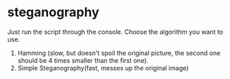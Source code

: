 # steganography

Just run the script through the console. Choose the algorithm you want to use. 
1) Hamming (slow, but doesn't spoil the original picture, the second one should be 4 times smaller than the first one). 
2) Simple Steganography(fast, messes up the original image)

